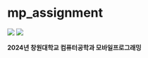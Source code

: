 # mp_assignment
<img src="https://img.shields.io/badge/Android-34A853?style=for-the-badge&logo=android&logoColor=white"> <img src="https://img.shields.io/badge/Java-ED8106?style=for-the-badge&logo=openjdk&logoColor=white"> 

**2024년 창원대학교 컴퓨터공학과 모바일프로그래밍**

